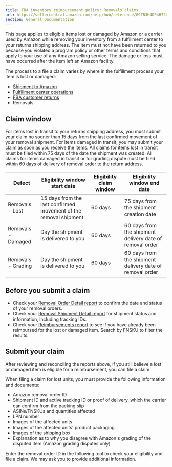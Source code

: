 ```yaml
---
title: FBA inventory reimbursement policy: Removals claims
url: https://sellercentral.amazon.com/help/hub/reference/G9ZB3H4DP4H72U6R
section: General Documentation
---
```


This page applies to eligible items lost or damaged by Amazon or a carrier
used by Amazon while removing your inventory from a fulfillment center to your
returns shipping address. The item must not have been returned to you because
you violated a program policy or other terms and conditions that apply to your
use of any Amazon selling service. The damage or loss must have occurred after
the item left an Amazon facility.

The process to a file a claim varies by where in the fulfillment process your
item is lost or damaged:

  * [Shipment to Amazon](/gp/help/GEYPWTSQRTXXXMVB)
  * [Fulfillment center operations](/gp/help/GGEV4254LJJ9BAEG)
  * [FBA customer returns](/gp/help/G9N934L7Y4SFWPJ4)
  * Removals

## Claim window

For items lost in transit to your returns shipping address, you must submit
your claim no sooner than 15 days from the last confirmed movement of your
removal shipment. For items damaged in transit, you may submit your claim as
soon as you receive the items. All claims for items lost in transit must be
filed within 75 days of the date the shipment was created. All claims for
items damaged in transit or for grading dispute must be filed within 60 days
of delivery of removal order to the return address.

Defect | Eligibility window start date | Eligibility claim window | Eligibility window end date  
---|---|---|---  
Removals - Lost | 15 days from the last confirmed movement of the removal shipment | 60 days | 75 days from the shipment creation date  
Removals - Damaged | Day the shipment is delivered to you | 60 days | 60 days from the shipment delivery date of removal order  
Removals - Grading | Day the shipment is delivered to you | 60 days | 60 days from the shipment delivery date of removal order  
  
## Before you submit a claim

  * Check your [Removal Order Detail report](/gp/ssof/reports/search.html/?recordType=REMOVAL_ORDER_DETAIL) to confirm the date and status of your removal orders. 
  * Check your [Removal Shipment Detail report](/gp/ssof/reports/search.html/?recordType=REMOVAL_SHIPMENT_DETAIL) for shipment status and information, including tracking IDs. 
  * Check your [Reimbursements report](/gp/ssof/reports/search.html?ref=ag_fbafulrpts_shel_fbafulrpts) to see if you have already been reimbursed for the lost or damaged item. Search by FNSKU to filter the results. 

## Submit your claim

After reviewing and reconciling the reports above, if you still believe a lost
or damaged item is eligible for a reimbursement, you can file a claim.

When filing a claim for lost units, you must provide the following information
and documents:

  * Amazon removal order ID
  * Shipment ID and active tracking ID or proof of delivery, which the carrier can confirm from the packing slip
  * ASINs/FNSKUs and quantities affected
  * LPN number
  * Images of the affected units
  * Images of the affected units' product packaging
  * Images of the shipping box
  * Explanation as to why you disagree with Amazon's grading of the disputed item (Amazon grading disputes only)

Enter the removal order ID in the following tool to check your eligibility and
file a claim. We may ask you to provide additional information.

